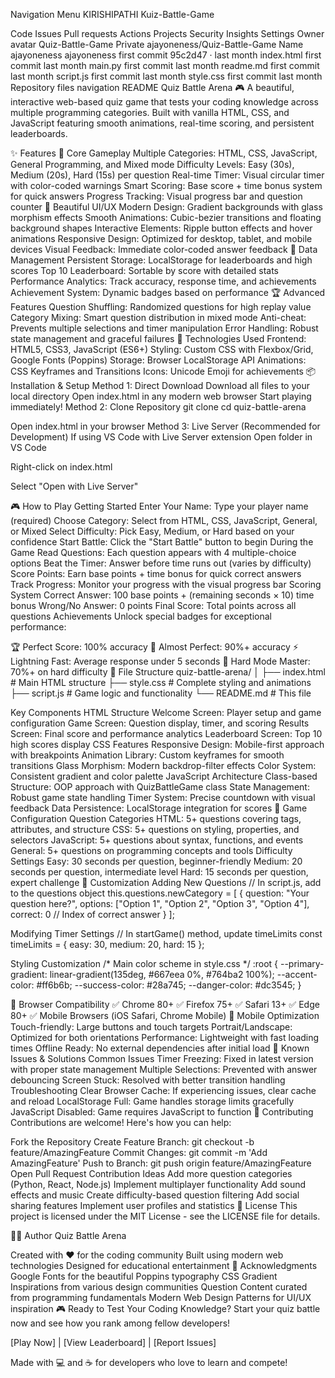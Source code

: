 Navigation Menu
KIRISHIPATHI 
Kuiz-Battle-Game

Code
Issues
Pull requests
Actions
Projects
Security
Insights
Settings
Owner avatar
Quiz-Battle-Game
Private
ajayoneness/Quiz-Battle-Game
Name		
ajayoneness
ajayoneness
first commit
95c2d47
 · 
last month
index.html
first commit
last month
main.py
first commit
last month
readme.md
first commit
last month
script.js
first commit
last month
style.css
first commit
last month
Repository files navigation
README
Quiz Battle Arena 🎮
A beautiful, interactive web-based quiz game that tests your coding knowledge across multiple programming categories. Built with vanilla HTML, CSS, and JavaScript featuring smooth animations, real-time scoring, and persistent leaderboards.

✨ Features
🎯 Core Gameplay
Multiple Categories: HTML, CSS, JavaScript, General Programming, and Mixed mode
Difficulty Levels: Easy (30s), Medium (20s), Hard (15s) per question
Real-time Timer: Visual circular timer with color-coded warnings
Smart Scoring: Base score + time bonus system for quick answers
Progress Tracking: Visual progress bar and question counter
🎨 Beautiful UI/UX
Modern Design: Gradient backgrounds with glass morphism effects
Smooth Animations: Cubic-bezier transitions and floating background shapes
Interactive Elements: Ripple button effects and hover animations
Responsive Design: Optimized for desktop, tablet, and mobile devices
Visual Feedback: Immediate color-coded answer feedback
💾 Data Management
Persistent Storage: LocalStorage for leaderboards and high scores
Top 10 Leaderboard: Sortable by score with detailed stats
Performance Analytics: Track accuracy, response time, and achievements
Achievement System: Dynamic badges based on performance
🏆 Advanced Features
Question Shuffling: Randomized questions for high replay value
Category Mixing: Smart question distribution in mixed mode
Anti-cheat: Prevents multiple selections and timer manipulation
Error Handling: Robust state management and graceful failures
🚀 Technologies Used
Frontend: HTML5, CSS3, JavaScript (ES6+)
Styling: Custom CSS with Flexbox/Grid, Google Fonts (Poppins)
Storage: Browser LocalStorage API
Animations: CSS Keyframes and Transitions
Icons: Unicode Emoji for achievements
📦 Installation & Setup
Method 1: Direct Download
Download all files to your local directory
Open index.html in any modern web browser
Start playing immediately!
Method 2: Clone Repository
git clone cd quiz-battle-arena

Open index.html in your browser
Method 3: Live Server (Recommended for Development)
If using VS Code with Live Server extension Open folder in VS Code

Right-click on index.html

Select "Open with Live Server"

🎮 How to Play
Getting Started
Enter Your Name: Type your player name (required)
Choose Category: Select from HTML, CSS, JavaScript, General, or Mixed
Select Difficulty: Pick Easy, Medium, or Hard based on your confidence
Start Battle: Click the "Start Battle" button to begin
During the Game
Read Questions: Each question appears with 4 multiple-choice options
Beat the Timer: Answer before time runs out (varies by difficulty)
Score Points: Earn base points + time bonus for quick correct answers
Track Progress: Monitor your progress with the visual progress bar
Scoring System
Correct Answer: 100 base points + (remaining seconds × 10) time bonus
Wrong/No Answer: 0 points
Final Score: Total points across all questions
Achievements
Unlock special badges for exceptional performance:

🏆 Perfect Score: 100% accuracy
🥇 Almost Perfect: 90%+ accuracy
⚡ Lightning Fast: Average response under 5 seconds
💪 Hard Mode Master: 70%+ on hard difficulty
📁 File Structure
quiz-battle-arena/ │ ├── index.html # Main HTML structure ├── style.css # Complete styling and animations ├── script.js # Game logic and functionality └── README.md # This file

Key Components
HTML Structure
Welcome Screen: Player setup and game configuration
Game Screen: Question display, timer, and scoring
Results Screen: Final score and performance analytics
Leaderboard Screen: Top 10 high scores display
CSS Features
Responsive Design: Mobile-first approach with breakpoints
Animation Library: Custom keyframes for smooth transitions
Glass Morphism: Modern backdrop-filter effects
Color System: Consistent gradient and color palette
JavaScript Architecture
Class-based Structure: OOP approach with QuizBattleGame class
State Management: Robust game state handling
Timer System: Precise countdown with visual feedback
Data Persistence: LocalStorage integration for scores
🎯 Game Configuration
Question Categories
HTML: 5+ questions covering tags, attributes, and structure
CSS: 5+ questions on styling, properties, and selectors
JavaScript: 5+ questions about syntax, functions, and events
General: 5+ questions on programming concepts and tools
Difficulty Settings
Easy: 30 seconds per question, beginner-friendly
Medium: 20 seconds per question, intermediate level
Hard: 15 seconds per question, expert challenge
🔧 Customization
Adding New Questions
// In script.js, add to the questions object this.questions.newCategory = [ { question: "Your question here?", options: ["Option 1", "Option 2", "Option 3", "Option 4"], correct: 0 // Index of correct answer } ];

Modifying Timer Settings
// In startGame() method, update timeLimits const timeLimits = { easy: 30, medium: 20, hard: 15 };

Styling Customization
/* Main color scheme in style.css */ :root { --primary-gradient: linear-gradient(135deg, #667eea 0%, #764ba2 100%); --accent-color: #ff6b6b; --success-color: #28a745; --danger-color: #dc3545; }

🌟 Browser Compatibility
✅ Chrome 80+
✅ Firefox 75+
✅ Safari 13+
✅ Edge 80+
✅ Mobile Browsers (iOS Safari, Chrome Mobile)
📱 Mobile Optimization
Touch-friendly: Large buttons and touch targets
Portrait/Landscape: Optimized for both orientations
Performance: Lightweight with fast loading times
Offline Ready: No external dependencies after initial load
🐛 Known Issues & Solutions
Common Issues
Timer Freezing: Fixed in latest version with proper state management
Multiple Selections: Prevented with answer debouncing
Screen Stuck: Resolved with better transition handling
Troubleshooting
Clear Browser Cache: If experiencing issues, clear cache and reload
LocalStorage Full: Game handles storage limits gracefully
JavaScript Disabled: Game requires JavaScript to function
🤝 Contributing
Contributions are welcome! Here's how you can help:

Fork the Repository
Create Feature Branch: git checkout -b feature/AmazingFeature
Commit Changes: git commit -m 'Add AmazingFeature'
Push to Branch: git push origin feature/AmazingFeature
Open Pull Request
Contribution Ideas
 Add more question categories (Python, React, Node.js)
 Implement multiplayer functionality
 Add sound effects and music
 Create difficulty-based question filtering
 Add social sharing features
 Implement user profiles and statistics
📄 License
This project is licensed under the MIT License - see the LICENSE file for details.

👨‍💻 Author
Quiz Battle Arena

Created with ❤️ for the coding community
Built using modern web technologies
Designed for educational entertainment
🙏 Acknowledgments
Google Fonts for the beautiful Poppins typography
CSS Gradient Inspirations from various design communities
Question Content curated from programming fundamentals
Modern Web Design Patterns for UI/UX inspiration
🎮 Ready to Test Your Coding Knowledge?
Start your quiz battle now and see how you rank among fellow developers!

[Play Now] | [View Leaderboard] | [Report Issues]

Made with 💻 and ☕ for developers who love to learn and compete!
